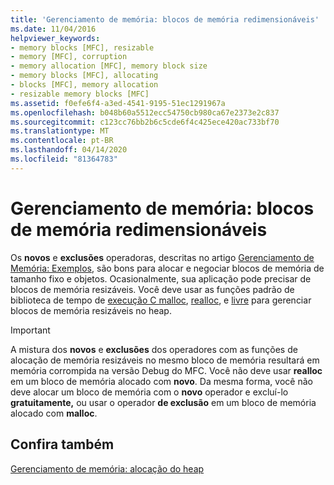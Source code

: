 ```yaml
---
title: 'Gerenciamento de memória: blocos de memória redimensionáveis'
ms.date: 11/04/2016
helpviewer_keywords:
- memory blocks [MFC], resizable
- memory [MFC], corruption
- memory allocation [MFC], memory block size
- memory blocks [MFC], allocating
- blocks [MFC], memory allocation
- resizable memory blocks [MFC]
ms.assetid: f0efe6f4-a3ed-4541-9195-51ec1291967a
ms.openlocfilehash: b048b60a5512ecc54750cb980ca67e2373e2c837
ms.sourcegitcommit: c123cc76bb2b6c5cde6f4c425ece420ac733bf70
ms.translationtype: MT
ms.contentlocale: pt-BR
ms.lasthandoff: 04/14/2020
ms.locfileid: "81364783"
---
```

# <a name="memory-management-resizable-memory-blocks"></a>Gerenciamento de memória: blocos de memória redimensionáveis

Os **novos** e **exclusões** operadoras, descritas no artigo [Gerenciamento de Memória: Exemplos](../mfc/memory-management-examples.md), são bons para alocar e negociar blocos de memória de tamanho fixo e objetos. Ocasionalmente, sua aplicação pode precisar de blocos de memória resizáveis. Você deve usar as funções padrão de biblioteca de tempo de [execução C malloc](../c-runtime-library/reference/malloc.md), [realloc](../c-runtime-library/reference/realloc.md), e [livre](../c-runtime-library/reference/free.md) para gerenciar blocos de memória resizáveis no heap.

> [!IMPORTANT]
> A mistura dos **novos** e **exclusões** dos operadores com as funções de alocação de memória resizáveis no mesmo bloco de memória resultará em memória corrompida na versão Debug do MFC. Você não deve usar **realloc** em um bloco de memória alocado com **novo**. Da mesma forma, você não deve alocar um bloco de memória com o **novo** operador e excluí-lo **gratuitamente,** ou usar o operador **de exclusão** em um bloco de memória alocado com **malloc**.

## <a name="see-also"></a>Confira também

[Gerenciamento de memória: alocação do heap](../mfc/memory-management-heap-allocation.md)
